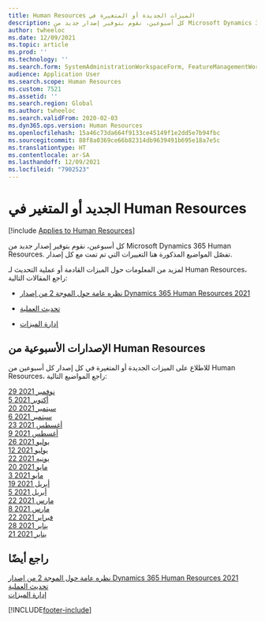 ```yaml
---
title: ‏‫الميزات الجديدة أو المتغيرة في Human Resources
description: كل أسبوعين، نقوم بتوفير إصدار جديد من Microsoft Dynamics 365 Human Resources. تفصّل المواضيع المذكورة هنا التغييرات التي تم تمت كل أسبوع.
author: twheeloc
ms.date: 12/09/2021
ms.topic: article
ms.prod: ''
ms.technology: ''
ms.search.form: SystemAdministrationWorkspaceForm, FeatureManagementWorkspace
audience: Application User
ms.search.scope: Human Resources
ms.custom: 7521
ms.assetid: ''
ms.search.region: Global
ms.author: twheeloc
ms.search.validFrom: 2020-02-03
ms.dyn365.ops.version: Human Resources
ms.openlocfilehash: 15a46c73da664f9133ce45149f1e2dd5e7b94fbc
ms.sourcegitcommit: 88f8a0369ce66b82314db9639491b695e18a7e5c
ms.translationtype: HT
ms.contentlocale: ar-SA
ms.lasthandoff: 12/09/2021
ms.locfileid: "7902523"
---
```

# <a name="whats-new-or-changed-in-human-resources"></a>الجديد أو المتغير في Human Resources

[!include [Applies to Human Resources](../includes/applies-to-hr.md)]

كل أسبوعين، نقوم بتوفير إصدار جديد من Microsoft Dynamics 365 Human Resources. تفصّل المواضيع المذكورة هنا التغييرات التي تم تمت مع كل إصدار.

لمزيد من المعلومات حول الميزات القادمة أو عملية التحديث لـ Human Resources، راجع المقالات التالية: 

- [نظره عامة حول الموجة 2 من إصدار Dynamics 365 Human Resources  2021](/dynamics365-release-plan/2021wave2/human-resources/dynamics365-human-resources/)

- [تحديث العملية](hr-admin-setup-update-process.md)

- [إدارة الميزات](hr-admin-manage-features.md)

## <a name="human-resources-weekly-releases"></a>الإصدارات الأسبوعية من Human Resources

للاطلاع على الميزات الجديدة أو المتغيرة في كل إصدار كل أسبوعين من Human Resources، راجع المواضيع التالية:

[29 نوفمبر 2021](hr-whats-new-2021-11-29.md)<br>
[5 أكتوبر 2021](hr-whats-new-2021-10-04.md)</br>
[20 سبتمبر 2021](hr-whats-new-2021-09-20.md)</br>
[6 سبتمبر 2021](hr-whats-new-2021-09-06.md)</br>
[23 أغسطس 2021](hr-whats-new-2021-08-23.md)</br>
[9 أغسطس 2021](hr-whats-new-2021-08-09.md)</br>
[26 يوليو 2021](hr-whats-new-2021-07-26.md)</br>
[12 يوليو 2021](hr-whats-new-2021-07-12.md)</br>
[22 يونيه 2021](hr-whats-new-2021-06-22.md)</br>
[20 مايو 2021](hr-whats-new-2021-05-20.md)</br>
[3 مايو 2021](hr-whats-new-2021-05-03.md)</br>
[19 أبريل 2021](hr-whats-new-2021-04-19.md)</br>
[5 أبريل 2021](hr-whats-new-2021-04-05.md)</br>
[22 مارس 2021](hr-whats-new-2021-03-22.md)</br>
[8 مارس 2021](hr-whats-new-2021-03-08.md)</br>
[22 فبراير 2021](hr-whats-new-2021-02-22.md)</br>
[28 يناير 2021](hr-whats-new-2021-01-28.md)</br>
[21 يناير 2021](hr-whats-new-2021-01-21.md)</br>



## <a name="see-also"></a>راجع أيضًا

[نظره عامة حول الموجة 2 من إصدار Dynamics 365 Human Resources  2021](/dynamics365-release-plan/2021wave2/human-resources/dynamics365-human-resources/)</br>
[تحديث العملية](hr-admin-setup-update-process.md)</br>
[إدارة الميزات](hr-admin-manage-features.md)


[!INCLUDE[footer-include](../includes/footer-banner.md)]
